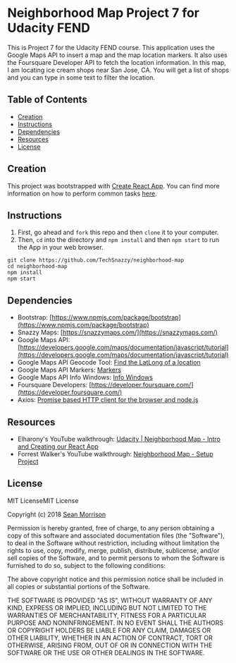 # Neighborhood Map Project 7 for Udacity FEND

This is Project 7 for the Udacity FEND course. This application uses the Google Maps API to insert a map and the map location markers. It also uses the Foursquare Developer API to fetch the location information. In this map, I am locating ice cream shops near San Jose, CA. You will get a list of shops and you can type in some text to filter the location.

## Table of Contents

- [Creation](#creation)
- [Instructions](#instructions)
- [Dependencies](#dependencies)
- [Resources](#resources)
- [License](#license)

## Creation

This project was bootstrapped with [Create React App](https://github.com/facebookincubator/create-react-app). You can find more information on how to perform common tasks [here](https://github.com/facebookincubator/create-react-app/blob/master/packages/react-scripts/template/README.md).

## Instructions

1. First, go ahead and `fork` this repo and then `clone` it to your computer.
2. Then, `cd` into the directory and `npm install` and then `npm start` to run the App in your web browser.

```
git clone https://github.com/TechSnazzy/neighborhood-map
cd neighborhood-map
npm install
npm start
```

## Dependencies

- Bootstrap: [https://www.npmjs.com/package/bootstrap](https://www.npmjs.com/package/bootstrap)
- Snazzy Maps: [https://snazzymaps.com/](https://snazzymaps.com/)
- Google Maps API: [https://developers.google.com/maps/documentation/javascript/tutorial](https://developers.google.com/maps/documentation/javascript/tutorial)
- Google Maps API Geocode Tool: [Find the LatLong of a location](https://google-developers.appspot.com/maps/documentation/utils/geocoder/)
- Google Maps API Markers: [Markers](https://developers.google.com/maps/documentation/javascript/markers)
- Google Maps API Info Windows: [Info Windows](https://developers.google.com/maps/documentation/javascript/infowindows)
- Foursquare Developers: [https://developer.foursquare.com/](https://developer.foursquare.com/)
- Axios: [Promise based HTTP client for the browser and node.js](https://github.com/axios/axios)

## Resources

- Elharony's YouTube walkthrough: [Udacity | Neighborhood Map - Intro and Creating our React App](https://www.youtube.com/watch?v=ywdxLNjhBYw&t=1s)
- Forrest Walker's YouTube walkthrough: [Neighborhood Map - Setup Project](https://www.youtube.com/watch?v=ktc8Gp9jD1k&list=PL4rQq4MQP1crXuPtruu_eijgOUUXhcUCP)

## License

MIT LicenseMIT License

Copyright (c) 2018 [Sean Morrison](https://techsnazzy.com)

Permission is hereby granted, free of charge, to any person obtaining a copy
of this software and associated documentation files (the "Software"), to deal
in the Software without restriction, including without limitation the rights
to use, copy, modify, merge, publish, distribute, sublicense, and/or sell
copies of the Software, and to permit persons to whom the Software is
furnished to do so, subject to the following conditions:

The above copyright notice and this permission notice shall be included in all
copies or substantial portions of the Software.

THE SOFTWARE IS PROVIDED "AS IS", WITHOUT WARRANTY OF ANY KIND, EXPRESS OR
IMPLIED, INCLUDING BUT NOT LIMITED TO THE WARRANTIES OF MERCHANTABILITY,
FITNESS FOR A PARTICULAR PURPOSE AND NONINFRINGEMENT. IN NO EVENT SHALL THE
AUTHORS OR COPYRIGHT HOLDERS BE LIABLE FOR ANY CLAIM, DAMAGES OR OTHER
LIABILITY, WHETHER IN AN ACTION OF CONTRACT, TORT OR OTHERWISE, ARISING FROM,
OUT OF OR IN CONNECTION WITH THE SOFTWARE OR THE USE OR OTHER DEALINGS IN THE
SOFTWARE.
